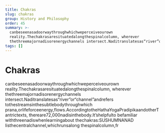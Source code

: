 ```yaml
---
title: Chakras
slug: chakras
group: History and Philosophy
order: 45
summary: >-
  canbeseenasadoorwaythroughwhichweperceiveourown
  reality.Thechakrasaresituatedalongthespinalcolumn, wherever
  thethreemajornadisorenergychannels intersect.Naditranslatesas“river”or“c…
tags: []
---
```

# Chakras

canbeseenasadoorwaythroughwhichweperceiveourown reality.Thechakrasaresituatedalongthespinalcolumn, wherever thethreemajornadisorenergychannels intersect.Naditranslatesas“river”or“channel”andrefers tothestreamsinthesubtlebodythroughwhich prana,orlifeforceenergy,flows.AccordingtotheHathaYogaPradipikaandotherTantrictexts, thereare72,000nadisinthebody.It’shelpfulto befamiliar withthreenadiswhenlearningabout thechakras:SUSHUMNANAD Iisthecentralchannel,whichrunsalong thespinalcolumn,fr
